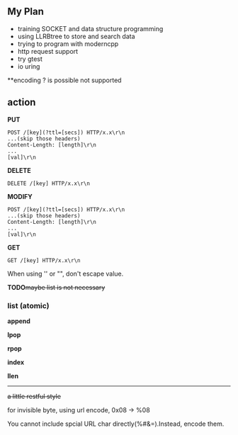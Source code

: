 ## My Plan
- training SOCKET and data structure programming
- using LLRBtree to store and search data
- trying to program with moderncpp
- http request support
- try gtest
- io uring

**encoding ? is possible not supported
## action
**PUT**
```
POST /[key](?ttl=[secs]) HTTP/x.x\r\n
...(skip those headers)
Content-Length: [length]\r\n
...
[val]\r\n
```

**DELETE** 
```
DELETE /[key] HTTP/x.x\r\n
```

**MODIFY**
```
POST /[key](?ttl=[secs]) HTTP/x.x\r\n
...(skip those headers)
Content-Length: [length]\r\n
...
[val]\r\n
```

**GET**
```
GET /[key] HTTP/x.x\r\n
```

When using '' or "", don't escape value.

**TODO**~~maybe list is not necessary~~

### list (atomic)

**append**

**lpop**

**rpop**

**index**

**llen**

****

~~a little restful style~~

for invisible byte, using url encode, 0x08 -> %08

You cannot include spcial URL char directly(%#&=).Instead, encode them.